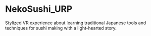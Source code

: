 # NekoSushi_URP

Stylized VR experience about learning traditional Japanese tools and techniques for sushi making with a light-hearted story.

